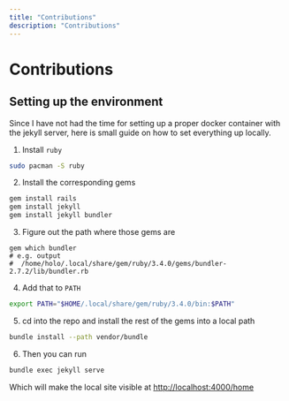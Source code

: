 ```yaml
---
title: "Contributions"
description: "Contributions"
---
```


# Contributions

## Setting up the environment

Since I have not had the time for setting up a proper docker container with the jekyll server, here is small guide on how to set everything up locally.

1. Install `ruby`
```bash
sudo pacman -S ruby
```
2. Install the corresponding gems
```bash
gem install rails
gem install jekyll
gem install jekyll bundler
```
3. Figure out the path where those gems are
```
gem which bundler
# e.g. output
#  /home/holo/.local/share/gem/ruby/3.4.0/gems/bundler-2.7.2/lib/bundler.rb
```
4. Add that to `PATH`
```bash
export PATH="$HOME/.local/share/gem/ruby/3.4.0/bin:$PATH"
```
5. cd into the repo and install the rest of the gems into a local path
```bash
bundle install --path vendor/bundle
```
6. Then you can run
```bash
bundle exec jekyll serve
```
Which will make the local site visible at [http://localhost:4000/home](http://localhost:4000/home)

